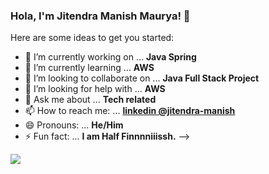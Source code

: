 ### Hola, I'm Jitendra Manish Maurya! 👋


Here are some ideas to get you started:

- 🔭 I’m currently working on ... **Java Spring** 
- 🌱 I’m currently learning ... **AWS**
- 👯 I’m looking to collaborate on ... **Java Full Stack Project**
- 🤔 I’m looking for help with ...  **AWS**
- 💬 Ask me about ... **Tech related**
- 📫 How to reach me: ... **[linkedin @jitendra-manish](https://www.linkedin.com/in/jitendra-manish-506277135)**
- 😄 Pronouns: ... **He/Him**
- ⚡ Fun fact: ... **I am Half Finnnniiissh.**
-->

<img src="https://github-readme-stats.vercel.app/api?username=JitendraManishMaurya04&&show_icons=true&title_color=ffffff&icon_color=bb2acf&text_color=daf7dc&bg_color=ffffff">
